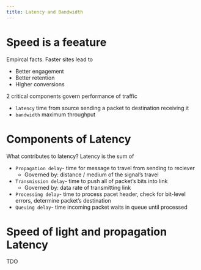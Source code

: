 ```yaml
---
title: Latency and Bandwidth
---
```

# Speed is a feeature

Empircal facts. Faster sites lead to
- Better engagement
- Better retention
- Higher conversions

2 critical components govern performance of traffic
- `latency` time from source sending a packet to destination receiving it
- `bandwidth` maximum throughput

# Components of Latency

What contributes to latency? Latency is the sum of 
- `Propagation delay`- time for message to travel from sending to reciever
	- Governed by: distance / medium of the signal’s travel
- `Transmission delay`- time to push all of packet’s bits into link
	- Governed by: data rate of transmitting link
- `Processing delay`- time to process pacet header, check for bit-level errors, determine packet’s destination
- `Queuing delay`- time incoming packet waits in queue until processed

# Speed of light and propagation Latency

TDO